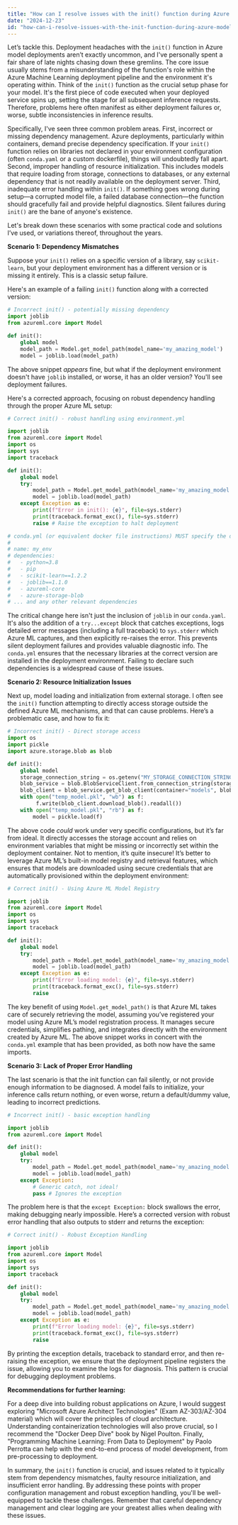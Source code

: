 ```yaml
---
title: "How can I resolve issues with the init() function during Azure model deployment?"
date: "2024-12-23"
id: "how-can-i-resolve-issues-with-the-init-function-during-azure-model-deployment"
---
```


Let’s tackle this. Deployment headaches with the `init()` function in Azure model deployments aren’t exactly uncommon, and I've personally spent a fair share of late nights chasing down these gremlins. The core issue usually stems from a misunderstanding of the function's role within the Azure Machine Learning deployment pipeline and the environment it's operating within. Think of the `init()` function as the crucial setup phase for your model. It's the first piece of code executed when your deployed service spins up, setting the stage for all subsequent inference requests. Therefore, problems here often manifest as either deployment failures or, worse, subtle inconsistencies in inference results.

Specifically, I've seen three common problem areas. First, incorrect or missing dependency management. Azure deployments, particularly within containers, demand precise dependency specification. If your `init()` function relies on libraries not declared in your environment configuration (often `conda.yaml` or a custom dockerfile), things will undoubtedly fall apart. Second, improper handling of resource initialization. This includes models that require loading from storage, connections to databases, or any external dependency that is not readily available on the deployment server. Third, inadequate error handling within `init()`. If something goes wrong during setup—a corrupted model file, a failed database connection—the function should gracefully fail and provide helpful diagnostics. Silent failures during `init()` are the bane of anyone's existence.

Let's break down these scenarios with some practical code and solutions I’ve used, or variations thereof, throughout the years.

**Scenario 1: Dependency Mismatches**

Suppose your `init()` relies on a specific version of a library, say `scikit-learn`, but your deployment environment has a different version or is missing it entirely. This is a classic setup failure.

Here's an example of a failing `init()` function along with a corrected version:

```python
# Incorrect init() - potentially missing dependency
import joblib
from azureml.core import Model

def init():
    global model
    model_path = Model.get_model_path(model_name='my_amazing_model')
    model = joblib.load(model_path)
```

The above snippet *appears* fine, but what if the deployment environment doesn't have `joblib` installed, or worse, it has an older version? You'll see deployment failures.

Here's a corrected approach, focusing on robust dependency handling through the proper Azure ML setup:

```python
# Correct init() - robust handling using environment.yml

import joblib
from azureml.core import Model
import os
import sys
import traceback

def init():
    global model
    try:
        model_path = Model.get_model_path(model_name='my_amazing_model')
        model = joblib.load(model_path)
    except Exception as e:
        print(f"Error in init(): {e}", file=sys.stderr)
        print(traceback.format_exc(), file=sys.stderr)
        raise # Raise the exception to halt deployment

# conda.yml (or equivalent docker file instructions) MUST specify the dependencies:
#
# name: my_env
# dependencies:
#   - python=3.8
#   - pip
#   - scikit-learn==1.2.2
#   - joblib==1.1.0
#   - azureml-core
#   - azure-storage-blob
# ... and any other relevant dependencies

```

The critical change here isn't just the inclusion of `joblib` in our `conda.yaml`. It's also the addition of a `try...except` block that catches exceptions, logs detailed error messages (including a full traceback) to `sys.stderr` which Azure ML captures, and then explicitly re-raises the error. This prevents silent deployment failures and provides valuable diagnostic info. The `conda.yml` ensures that the necessary libraries at the correct version are installed in the deployment environment. Failing to declare such dependencies is a widespread cause of these issues.

**Scenario 2: Resource Initialization Issues**

Next up, model loading and initialization from external storage. I often see the `init()` function attempting to directly access storage outside the defined Azure ML mechanisms, and that can cause problems. Here’s a problematic case, and how to fix it:

```python
# Incorrect init() - Direct storage access
import os
import pickle
import azure.storage.blob as blob

def init():
    global model
    storage_connection_string = os.getenv("MY_STORAGE_CONNECTION_STRING")
    blob_service = blob.BlobServiceClient.from_connection_string(storage_connection_string)
    blob_client = blob_service.get_blob_client(container="models", blob="my_model.pkl")
    with open("temp_model.pkl", "wb") as f:
         f.write(blob_client.download_blob().readall())
    with open("temp_model.pkl", "rb") as f:
        model = pickle.load(f)
```

The above code *could* work under very specific configurations, but it’s far from ideal. It directly accesses the storage account and relies on environment variables that might be missing or incorrectly set within the deployment container. Not to mention, it’s quite insecure! It’s better to leverage Azure ML’s built-in model registry and retrieval features, which ensures that models are downloaded using secure credentials that are automatically provisioned within the deployment environment:

```python
# Correct init() - Using Azure ML Model Registry

import joblib
from azureml.core import Model
import os
import sys
import traceback

def init():
    global model
    try:
        model_path = Model.get_model_path(model_name='my_amazing_model')
        model = joblib.load(model_path)
    except Exception as e:
        print(f"Error loading model: {e}", file=sys.stderr)
        print(traceback.format_exc(), file=sys.stderr)
        raise
```

The key benefit of using `Model.get_model_path()` is that Azure ML takes care of securely retrieving the model, assuming you’ve registered your model using Azure ML’s model registration process. It manages secure credentials, simplifies pathing, and integrates directly with the environment created by Azure ML. The above snippet works in concert with the `conda.yml` example that has been provided, as both now have the same imports.

**Scenario 3: Lack of Proper Error Handling**

The last scenario is that the init function can fail silently, or not provide enough information to be diagnosed. A model fails to initialize, your inference calls return nothing, or even worse, return a default/dummy value, leading to incorrect predictions.

```python
# Incorrect init() - basic exception handling

import joblib
from azureml.core import Model

def init():
    global model
    try:
        model_path = Model.get_model_path(model_name='my_amazing_model')
        model = joblib.load(model_path)
    except Exception:
        # Generic catch, not ideal!
        pass # Ignores the exception
```

The problem here is that the `except Exception:` block swallows the error, making debugging nearly impossible. Here’s a corrected version with robust error handling that also outputs to stderr and returns the exception:

```python
# Correct init() - Robust Exception Handling

import joblib
from azureml.core import Model
import os
import sys
import traceback

def init():
    global model
    try:
        model_path = Model.get_model_path(model_name='my_amazing_model')
        model = joblib.load(model_path)
    except Exception as e:
        print(f"Error loading model: {e}", file=sys.stderr)
        print(traceback.format_exc(), file=sys.stderr)
        raise
```

By printing the exception details, traceback to standard error, and then re-raising the exception, we ensure that the deployment pipeline registers the issue, allowing you to examine the logs for diagnosis. This pattern is crucial for debugging deployment problems.

**Recommendations for further learning:**

For a deep dive into building robust applications on Azure, I would suggest exploring "Microsoft Azure Architect Technologies" (Exam AZ-303/AZ-304 material) which will cover the principles of cloud architecture. Understanding containerization technologies will also prove crucial, so I recommend the "Docker Deep Dive" book by Nigel Poulton. Finally, "Programming Machine Learning: From Data to Deployment" by Paolo Perrotta can help with the end-to-end process of model development, from pre-processing to deployment.

In summary, the `init()` function is crucial, and issues related to it typically stem from dependency mismatches, faulty resource initialization, and insufficient error handling. By addressing these points with proper configuration management and robust exception handling, you'll be well-equipped to tackle these challenges. Remember that careful dependency management and clear logging are your greatest allies when dealing with these issues.
